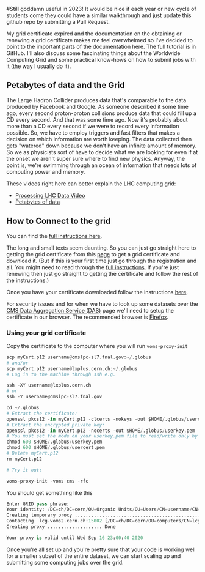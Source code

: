 #Still goddamn useful in 2023!
It would be nice if each year or new cycle of students come they could have a similar walkthrough and just update this github repo by submitting a Pull Request.

My grid certificate expired and the documentation on the obtaining or renewing a grid certificate makes me feel overwhelmed so I've decided to point to the important parts of the documentation here. The full tutorial is in GitHub. I'll also discuss some fascinating things about the Worldwide Computing Grid and some practical know-hows on how to submit jobs with it (the way I usually do it).

## Petabytes of data and the Grid

The Large Hadron Collider produces data that's comparable to the data produced by Facebook and Google. As someone described it some time ago, every second proton-proton collisions produce data that could fill up a CD every second. And that was some time ago. Now it's probably about more than a CD every second if we were to record every information possible. So, we have to employ triggers and fast filters that makes a decision on which information are worth keeping. The data collected then gets "watered" down because we don't have an infinite amount of memory. So we as physicists sort of have to decide what we are looking for even if at the onset we aren't super sure where to find new physics. Anyway, the point is, we're swimming through an ocean of information that needs lots of computing power and memory.

These videos right here can better explain the LHC computing grid:

 - [Processing LHC Data Video](https://www.youtube.com/watch?v=jDC3-QSiLB4)
 - [Petabytes of data](https://www.youtube.com/watch?v=0mgXNgD3JFU)

## How to Connect to the grid

You can find the [full instructions here](https://twiki.cern.ch/twiki/bin/view/CMSPublic/WorkBookStartingGrid#ObtainingCert).

The long and small texts seem daunting. So you can just go straight here to getting the grid certificate from this [page](https://ca.cern.ch/ca/user/MyCertificates.aspx) to get a grid certificate and download it. (But if this is your first time just go through the registration and all. You might need to read through the [full instructions](https://twiki.cern.ch/twiki/bin/view/CMSPublic/WorkBookStartingGrid#ObtainingCert). If you're just renewing then just go straight to getting the certificate and follow the rest of the instructions.)

Once you have your certificate downloaded follow the instructions [here](https://ca.cern.ch/ca/Help/?kbid=024010).

For security issues and for when we have to look up some datasets over the [CMS Data Aggregation Service (DAS)](https://cmsweb.cern.ch/das/) page we'll need to setup the certificate in our browser. The recommended browser is [Firefox](https://ca.cern.ch/ca/Help/?kbid=040111
).

### Using your grid certificate
Copy the certificate to the computer where you will run `voms-proxy-init`

```python
scp myCert.p12 username@cmslpc-sl7.fnal.gov:~/.globus
# and/or
scp myCert.p12 username@lxplus.cern.ch:~/.globus
# Log in to the machine through ssh e.g.

ssh -XY username@lxplus.cern.ch
# or
ssh -Y username@cmslpc-sl7.fnal.gov

cd ~/.globus
# Extract the certificate:
openssl pkcs12 -in myCert.p12 -clcerts -nokeys -out $HOME/.globus/usercert.pem
# Extract the encrypted private key:
openssl pkcs12 -in myCert.p12 -nocerts -out $HOME/.globus/userkey.pem
# You must set the mode on your userkey.pem file to read/write only by the owner, otherwise voms-proxy-init will not use it:
chmod 600 $HOME/.globus/userkey.pem
chmod 600 $HOME/.globus/usercert.pem
# Delete myCert.p12
rm myCert.p12

# Try it out:

voms-proxy-init -voms cms -rfc
```

You should get something like this

```python
Enter GRID pass phrase:
Your identity: /DC=ch/DC=cern/OU=Organic Units/OU=Users/CN=username/CN=78323/CN=User Name Here
Creating temporary proxy ...................................................................... Done
Contacting  lcg-voms2.cern.ch:15002 [/DC=ch/DC=cern/OU=computers/CN=lcg-voms2.cern.ch] "cms" Done
Creating proxy .................... Done

Your proxy is valid until Wed Sep 16 23:00:40 2020
```

Once you're all set up and you're pretty sure that your code is working well for a smaller subset of the entire dataset, we can start scaling up and submitting some computing jobs over the grid.
